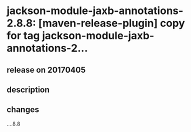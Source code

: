 # jackson-module-jaxb-annotations-2.8.8: [maven-release-plugin] copy for tag jackson-module-jaxb-annotations-2…

## release on 20170405

## description

## changes

….8.8

